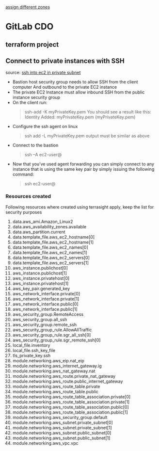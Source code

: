 [assign different zones](https://stackoverflow.com/questions/69691331/terraform-create-ec2-instances-in-each-availability-zone)

# GitLab CDO
## terraform project
## Connect to private instances with SSH
source: [ssh into ec2 in private subnet](https://digitalcloud.training/ssh-into-ec2-in-private-subnet/)
* Bastion host security group needs to allow SSH from the client computer
	And outbound to the private EC2 instance
* The private EC2 Instance must allow inbound SSH from the public instance security group 
* On the client run:
	> ssh-add -K myPrivateKey.pem
  You should see a result like this:
	> Identity Added: myPrivateKey.pem (myPrivateKey.pem) 
* Configure the ssh agent on linux
	> ssh add -L myPrivateKey.pem
	output must be similar as above
* Connect to the bastion 
	> ssh –A ec2-user@<bastion-IP-address or DNS-entry>
* Now that you’ve used agent forwarding you can simply connect to any instance that is using the same key pair by simply issuing the following command:
	> ssh ec2-user@<instance-IP-address or DNS-entry>



### Resources created 
Following resources where created using terrasight apply, keep the list for security purposes
1.	data.aws_ami.Amazon_Linux2
2.	data.aws_availability_zones.available
3.	data.aws_partition.current
4.	data.template_file.aws_ec2_hostname[0]
5.	data.template_file.aws_ec2_hostname[1]
6.	data.template_file.aws_ec2_names[0]
7.	data.template_file.aws_ec2_names[1]
8.	data.template_file.aws_ec2_servers[0]
9.	data.template_file.aws_ec2_servers[1]
10.	aws_instance.publichost[0]
11.	aws_instance.publichost[1]
12.	aws_instance.privatehost[0]
13.	aws_instance.privatehost[1]
14.	aws_key_pair.generated_key
15.	aws_network_interface.private[0]
16.	aws_network_interface.private[1]
17.	aws_network_interface.public[0]
18.	aws_network_interface.public[1]
19.	aws_security_group.RemoteAccess
20.	aws_security_group.all_ssh
21.	aws_security_group.remote_ssh
22.	aws_security_group_rule.AllowAllTraffic
23.	aws_security_group_rule.sgr_all_ssh[0]
24.	aws_security_group_rule.sgr_remote_ssh[0]
25.	local_file.inventory
26.	local_file.ssh_key_file
27.	tls_private_key.ssh
28.	module.networking.aws_eip.nat_eip
29.	module.networking.aws_internet_gateway.ig
30.	module.networking.aws_nat_gateway.nat
31.	module.networking.aws_route.private_nat_gateway
32.	module.networking.aws_route.public_internet_gateway
33.	module.networking.aws_route_table.private
34.	module.networking.aws_route_table.public
35.	module.networking.aws_route_table_association.private[0]
36.	module.networking.aws_route_table_association.private[1]
37.	module.networking.aws_route_table_association.public[0]
38.	module.networking.aws_route_table_association.public[1]
39.	module.networking.aws_security_group.default
40.	module.networking.aws_subnet.private_subnet[0]
41.	module.networking.aws_subnet.private_subnet[1]
42.	module.networking.aws_subnet.public_subnet[0]
43.	module.networking.aws_subnet.public_subnet[1]
44.	module.networking.aws_vpc.vpc
